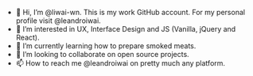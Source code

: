 - 👋 Hi, I’m @liwai-wn. This is my work GitHub account. For my personal profile visit @leandroiwai.
- 👀 I’m interested in UX, Interface Design and JS (Vanilla, jQuery and React). 
- 🌱 I’m currently learning how to prepare smoked meats.
- 💞️ I’m looking to collaborate on open source projects.
- 📫 How to reach me @leandroiwai on pretty much any platform.

<!---
liwai-wn/liwai-wn is a ✨ special ✨ repository because its `README.md` (this file) appears on your GitHub profile.
You can click the Preview link to take a look at your changes.
--->
